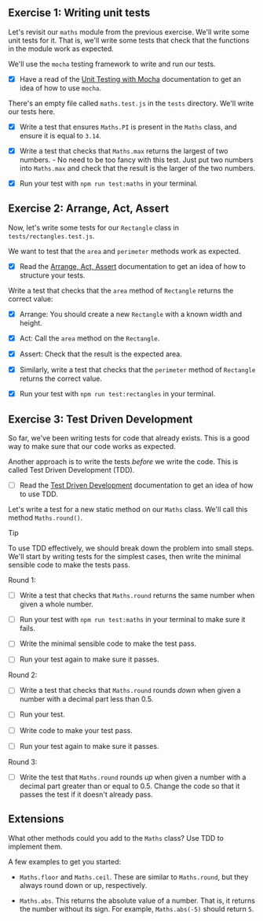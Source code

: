## Exercise 1: Writing unit tests

Let's revisit our `maths` module from the previous exercise. We'll write some
unit tests for it. That is, we'll write some tests that check that the functions
in the module work as expected.

We'll use the `mocha` testing framework to write and run our tests.

- [x] Have a read of the
      [Unit Testing with Mocha](https://tech-docs.corndel.com/js/testing-with-mocha.html)
      documentation to get an idea of how to use `mocha`.

There's an empty file called `maths.test.js` in the `tests` directory. We'll
write our tests here.

- [x] Write a test that ensures `Maths.PI` is present in the `Maths` class, and
      ensure it is equal to `3.14`.

- [x] Write a test that checks that `Maths.max` returns the largest of two
      numbers. - No need to be too fancy with this test. Just put two numbers
      into `Maths.max` and check that the result is the larger of the two
      numbers.

- [x] Run your test with `npm run test:maths` in your terminal.

## Exercise 2: Arrange, Act, Assert

Now, let's write some tests for our `Rectangle` class in
`tests/rectangles.test.js`.

We want to test that the `area` and `perimeter` methods work as expected.

- [x] Read the
      [Arrange, Act, Assert](https://tech-docs.corndel.com/js/arrange-act-assert.html)
      documentation to get an idea of how to structure your tests.

Write a test that checks that the `area` method of `Rectangle` returns the
correct value:

- [x] Arrange: You should create a new `Rectangle` with a known width and
      height.

- [x] Act: Call the `area` method on the `Rectangle`.

- [x] Assert: Check that the result is the expected area.

- [x] Similarly, write a test that checks that the `perimeter` method of
      `Rectangle` returns the correct value.

- [x] Run your test with `npm run test:rectangles` in your terminal.

## Exercise 3: Test Driven Development

So far, we've been writing tests for code that already exists. This is a good
way to make sure that our code works as expected.

Another approach is to write the tests _before_ we write the code. This is
called Test Driven Development (TDD).

- [ ] Read the
      [Test Driven Development](https://tech-docs.corndel.com/js/test-driven-development.html)
      documentation to get an idea of how to use TDD.

Let's write a test for a new static method on our `Maths` class. We'll call this
method `Maths.round()`.

> [!TIP]
>
> To use TDD effectively, we should break down the problem into small steps.
> We'll start by writing tests for the simplest cases, then write the minimal
> sensible code to make the tests pass.

Round 1:

- [ ] Write a test that checks that `Maths.round` returns the same number when
      given a whole number.

- [ ] Run your test with `npm run test:maths` in your terminal to make sure it
      fails.

- [ ] Write the minimal sensible code to make the test pass.

- [ ] Run your test again to make sure it passes.

Round 2:

- [ ] Write a test that checks that `Maths.round` rounds _down_ when given a
      number with a decimal part less than 0.5.

- [ ] Run your test.

- [ ] Write code to make your test pass.

- [ ] Run your test again to make sure it passes.

Round 3:

- [ ] Write the test that `Maths.round` rounds _up_ when given a number with a
      decimal part greater than or equal to 0.5. Change the code so that it
      passes the test if it doesn't already pass.

## Extensions

What other methods could you add to the `Maths` class? Use TDD to implement
them.

A few examples to get you started:

- `Maths.floor` and `Maths.ceil`. These are similar to `Maths.round`, but they
  always round down or up, respectively.

- `Maths.abs`. This returns the absolute value of a number. That is, it returns
  the number without its sign. For example, `Maths.abs(-5)` should return `5`.
